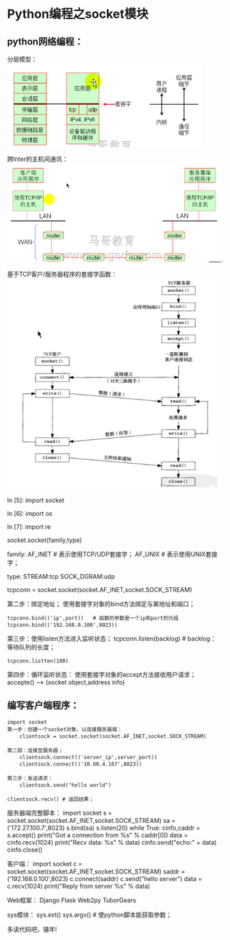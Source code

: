 # Python编程之socket模块

## python网络编程：

分层模型：  
![network_layer](/images/network_layer.png)

跨Inter的主机间通讯：
![hosts_comminication](/images/hosts_comminication.png)

基于TCP客户/服务器程序的套接字函数：  
![socket_function](/images/socket_function.png)

In [5]: import socket

In [6]: import os

In [7]: import re

socket.socket(family,type)

family:
	AF_INET   # 表示使用TCP/UDP套接字；
	AF_UNIX   # 表示使用UNIX套接字；

type:
	STREAM:tcp
	SOCK_DGRAM:udp

tcpconn = socket.socket(socket.AF_INET,socket.SOCK_STREAM)

第二步：绑定地址；
	使用套接字对象的bind方法绑定与某地址和端口；

	tcpconn.bind(('ip',port))   # 函数的参数是一个ip和port的元组
	tcpconn.bind(('192.168.0.100',8023))

第三步：使用listen方法进入监听状态；
	tcpconn.listen(backlog)   # backlog： 等待队列的长度；

	tcpconn.listten(100)

第四步：循环监听状态：
	使用套接字对象的accept方法接收用户请求；
	accepte()  --> (socket object,address info)



## 编写客户端程序：
	import socket
	第一步：创建一个socket对象，以连接服务器端：
		clientsock = socket.socket(socket.AF_INET,socket.SOCK_STREAM)

	第二部：连接至服务器；
		clientsock.connect(('server_ip',server_port))
		clientsock.connect(('10.60.4.167',8023))

	第三步：发送请求：
		clientsock.send("hello world")

	clientsock.recv() # 返回结果；



服务器端完整脚本：
import socket
s = socket.socket(socket.AF_INET,socket.SOCK_STREAM)
sa = ('172.27.100.7',8023)
s.bind(sa)
s.listen(20)
while True:
    cinfo,caddr = s.accept()
    print("Got a connection from %s" % caddr[0])
    data = cinfo.recv(1024)
    print("Recv data: %s" % data)
    cinfo.send("echo:" + data)
    cinfo.close()

客户端：
import socket
c = socket.socket(socket.AF_INET,socket.SOCK_STREAM)
saddr = ('192.168.0.100',8023)
c.connect(saddr)
c.send("hello server")
data = c.recv(1024)
print("Reply from server %s" % data)


Web框架：
	Django
	Flask
	Web2py
	TuborGears


sys模块：
	sys.ext()
	sys.argv()   # 使python脚本能获取参数；

多读代码吧，骚年!
